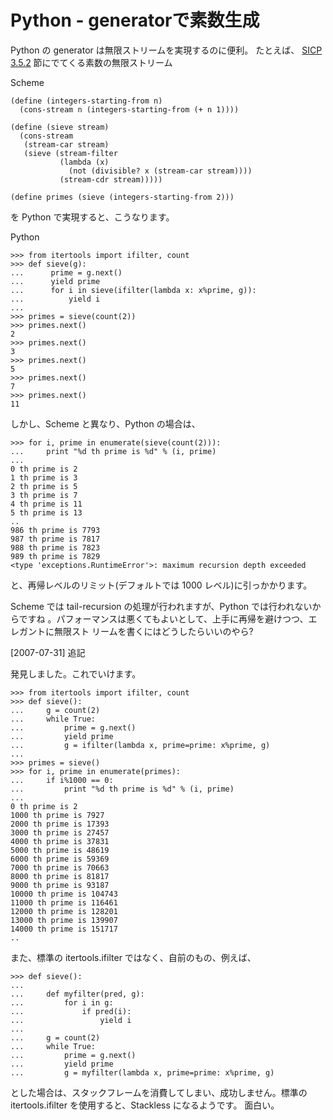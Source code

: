# Python - generatorで素数生成

<!--
date: 2007-07-30
-->

Python の generator は無限ストリームを実現するのに便利。 たとえば、
[SICP 3.5.2](http://mitpress.mit.edu/sicp/full-text/book/book-Z-H-24.html#%_sec_3.5.2)
節にでてくる素数の無限ストリーム

Scheme

```
(define (integers-starting-from n)
  (cons-stream n (integers-starting-from (+ n 1))))

(define (sieve stream)
  (cons-stream
   (stream-car stream)
   (sieve (stream-filter
           (lambda (x)
             (not (divisible? x (stream-car stream))))
           (stream-cdr stream)))))

(define primes (sieve (integers-starting-from 2)))
```

を Python で実現すると、こうなります。

Python

```
>>> from itertools import ifilter, count
>>> def sieve(g):
...      prime = g.next()
...      yield prime
...      for i in sieve(ifilter(lambda x: x%prime, g)):
...          yield i
...
>>> primes = sieve(count(2))
>>> primes.next()
2
>>> primes.next()
3
>>> primes.next()
5
>>> primes.next()
7
>>> primes.next()
11
```

しかし、Scheme と異なり、Python の場合は、

```
>>> for i, prime in enumerate(sieve(count(2))):
...     print "%d th prime is %d" % (i, prime)
...
0 th prime is 2
1 th prime is 3
2 th prime is 5
3 th prime is 7
4 th prime is 11
5 th prime is 13
..
986 th prime is 7793
987 th prime is 7817
988 th prime is 7823
989 th prime is 7829
<type 'exceptions.RuntimeError'>: maximum recursion depth exceeded
```

と、再帰レベルのリミット(デフォルトでは 1000 レベル)に引っかかります。

Scheme では tail-recursion の処理が行われますが、Python では行われないからですね
。パフォーマンスは悪くてもよいとして、上手に再帰を避けつつ、エレガントに無限スト
リームを書くにはどうしたらいいのやら?

\[2007-07-31\] 追記

発見しました。これでいけます。

```
>>> from itertools import ifilter, count
>>> def sieve():
...     g = count(2)
...     while True:
...         prime = g.next()
...         yield prime
...         g = ifilter(lambda x, prime=prime: x%prime, g)
...
>>> primes = sieve()
>>> for i, prime in enumerate(primes):
...     if i%1000 == 0:
...         print "%d th prime is %d" % (i, prime)
...
0 th prime is 2
1000 th prime is 7927
2000 th prime is 17393
3000 th prime is 27457
4000 th prime is 37831
5000 th prime is 48619
6000 th prime is 59369
7000 th prime is 70663
8000 th prime is 81817
9000 th prime is 93187
10000 th prime is 104743
11000 th prime is 116461
12000 th prime is 128201
13000 th prime is 139907
14000 th prime is 151717
..
```

また、標準の itertools.ifilter ではなく、自前のもの、例えば、

```
>>> def sieve():
...
...     def myfilter(pred, g):
...         for i in g:
...             if pred(i):
...                 yield i
...
...     g = count(2)
...     while True:
...         prime = g.next()
...         yield prime
...         g = myfilter(lambda x, prime=prime: x%prime, g)
```

とした場合は、スタックフレームを消費してしまい、成功しません。標準の
itertools.ifilter を使用すると、Stackless になるようです。 面白い。
